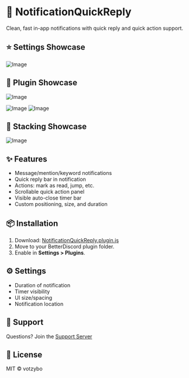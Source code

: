 # 🔔 NotificationQuickReply

Clean, fast in-app notifications with quick reply and quick action support.

## ⭐ Settings Showcase

![Image](https://github.com/user-attachments/assets/edeb8777-46ff-45a1-af80-7a28105a7cd9)

## 💫 Plugin Showcase 

![Image](https://github.com/user-attachments/assets/2c91ee32-997b-4524-9eb1-904f64f6c607)

![Image](https://github.com/user-attachments/assets/05b4be57-5507-4ac8-8edf-765637eead14)
![Image](https://github.com/user-attachments/assets/14b0ad47-5094-439f-9b16-98ae2ccedfff)

## 🌟 Stacking Showcase

![Image](https://github.com/user-attachments/assets/b2590f79-344b-487e-a6c2-f36bee104e95)

## ✨ Features

- Message/mention/keyword notifications
- Quick reply bar in notification
- Actions: mark as read, jump, etc.
- Scrollable quick action panel
- Visible auto-close timer bar
- Custom positioning, size, and duration

## 📦 Installation

1. Download:
   [NotificationQuickReply.plugin.js](https://votzybo.github.io/BetterDiscord-Plugins/NotificationQuickReply.plugin.js)
2. Move to your BetterDiscord plugin folder.
3. Enable in **Settings > Plugins**.

## ⚙️ Settings

- Duration of notification
- Timer visibility
- UI size/spacing
- Notification location

## 💬 Support

Questions? Join the [Support Server](https://discord.gg/kQfQdg3JgD)

## 🧾 License

MIT © votzybo
